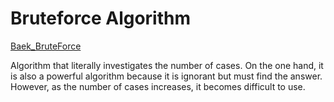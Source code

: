 # Bruteforce Algorithm

[Baek_BruteForce](https://www.acmicpc.net/step/22)

Algorithm that literally investigates the number of cases.
On the one hand, it is also a powerful algorithm because it is ignorant but must find the answer.
However, as the number of cases increases, it becomes difficult to use.
